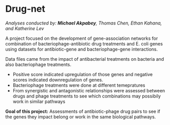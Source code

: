 # Drug-net

*Analyses conducted by: **Michael Akpabey**, Thomas Chen, Ethan Kahana, and Katherine Lev*

A project focused on the development of gene-association networks for combination of bacteriophage-antibiotic drug treatments and E. coli genes using datasets for antibiotic-gene and bacteriophage-gene interactions.

Data files came from the impact of antibacterial treatments on bacteria and also bacteriophage treatments. 
  - Positive score indicated upregulation of those genes and negative scores indicated downregulation of genes.
  - Bacteriophage treatments were done at different temepratures
  - From synergistic and antagonistic relationships were assessed between drugs and phage treatments to see which combinations may possibily work in similar pathways


**Goal of this project:**
  Assessments of antibiotic-phage drug pairs to see if the genes they impact belong or work in the same biological pathways. 

